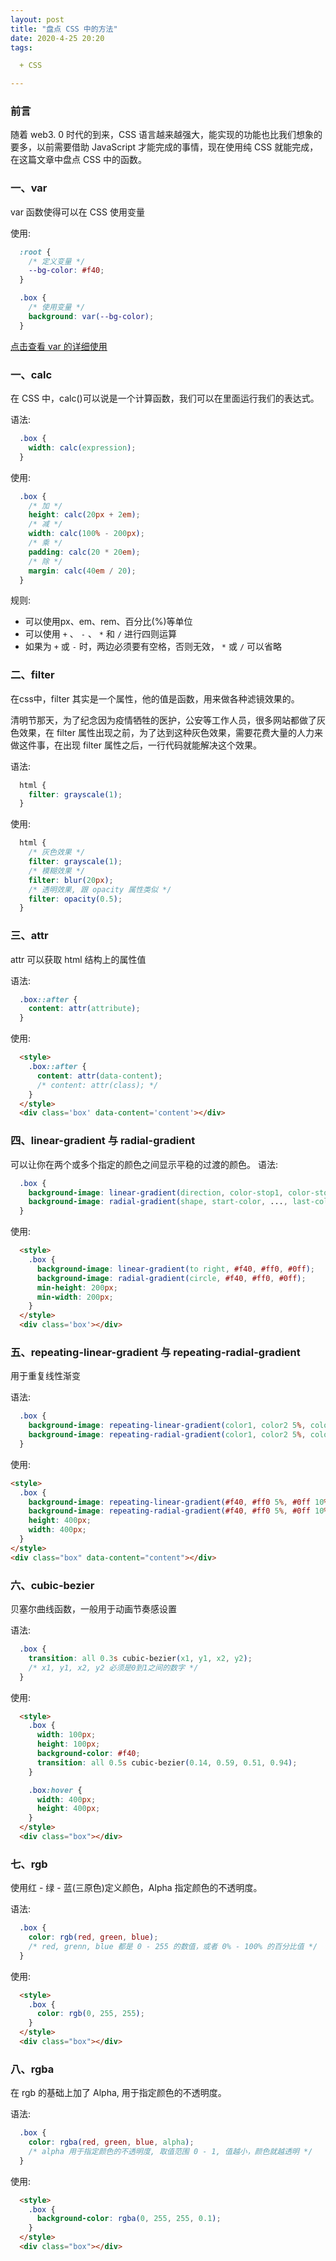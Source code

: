 ```yaml
---
layout: post
title: "盘点 CSS 中的方法"
date: 2020-4-25 20:20
tags: 

  + CSS

---
```


### 前言

随着 web3. 0 时代的到来，CSS 语言越来越强大，能实现的功能也比我们想象的要多，以前需要借助 JavaScript 才能完成的事情，现在使用纯 CSS 就能完成，在这篇文章中盘点 CSS 中的函数。

### 一、var

  var 函数使得可以在 CSS 使用变量

使用:

``` css
  :root {
    /* 定义变量 */
    --bg-color: #f40;
  }

  .box {
    /* 使用变量 */
    background: var(--bg-color);
  }
```

[点击查看 var 的详细使用](/2020/03/19/css-variable-1)

<!-- more -->

### 一、calc

  在 CSS 中，calc()可以说是一个计算函数，我们可以在里面运行我们的表达式。

语法:

``` css
  .box {
    width: calc(expression);
  }
```

使用:

``` css
  .box {
    /* 加 */
    height: calc(20px + 2em);
    /* 减 */
    width: calc(100% - 200px);
    /* 乘 */
    padding: calc(20 * 20em);
    /* 除 */
    margin: calc(40em / 20);
  }
```

规则:

  + 可以使用px、em、rem、百分比(%)等单位
  + 可以使用 `+` 、 `-` 、 `*` 和 `/` 进行四则运算
  + 如果为 `+` 或 `-` 时，两边必须要有空格，否则无效， `*` 或 `/` 可以省略

### 二、filter

  在css中，filter 其实是一个属性，他的值是函数，用来做各种滤镜效果的。

  清明节那天，为了纪念因为疫情牺牲的医护，公安等工作人员，很多网站都做了灰色效果，在 filter 属性出现之前，为了达到这种灰色效果，需要花费大量的人力来做这件事，在出现 filter 属性之后，一行代码就能解决这个效果。

语法:

``` css
  html {
    filter: grayscale(1);
  }
```

使用:

``` css
  html {
    /* 灰色效果 */
    filter: grayscale(1);
    /* 模糊效果 */
    filter: blur(20px);
    /* 透明效果, 跟 opacity 属性类似 */
    filter: opacity(0.5);
  }
```

### 三、attr

  attr 可以获取 html 结构上的属性值

语法:

``` css
  .box::after {
    content: attr(attribute);
  }
```

使用:

``` html
  <style>
    .box::after {
      content: attr(data-content);
      /* content: attr(class); */
    }
  </style>
  <div class='box' data-content='content'></div>
```

### 四、linear-gradient 与 radial-gradient

  可以让你在两个或多个指定的颜色之间显示平稳的过渡的颜色。
语法:

``` css
  .box {
    background-image: linear-gradient(direction, color-stop1, color-stop2, ...);
    background-image: radial-gradient(shape, start-color, ..., last-color);
  }
```

使用:

``` html
  <style>
    .box {
      background-image: linear-gradient(to right, #f40, #ff0, #0ff);
      background-image: radial-gradient(circle, #f40, #ff0, #0ff);
      min-height: 200px;
      min-width: 200px;
    }
  </style>
  <div class='box'></div>
```

### 五、repeating-linear-gradient 与 repeating-radial-gradient

  用于重复线性渐变
  
语法:

``` css
  .box {
    background-image: repeating-linear-gradient(color1, color2 5%, color3 10%);
    background-image: repeating-radial-gradient(color1, color2 5%, color3 10%);
  }
```

使用:

``` html
<style>
  .box {
    background-image: repeating-linear-gradient(#f40, #ff0 5%, #0ff 10%);
    background-image: repeating-radial-gradient(#f40, #ff0 5%, #0ff 10%);
    height: 400px;
    width: 400px;
  }
</style>
<div class="box" data-content="content"></div>
```

### 六、cubic-bezier

  贝塞尔曲线函数，一般用于动画节奏感设置

语法:

``` css
  .box {
    transition: all 0.3s cubic-bezier(x1, y1, x2, y2);
    /* x1, y1, x2, y2 必须是0到1之间的数字 */
  }
```

使用:

``` html
  <style>
    .box {
      width: 100px;
      height: 100px;
      background-color: #f40;
      transition: all 0.5s cubic-bezier(0.14, 0.59, 0.51, 0.94);
    }

    .box:hover {
      width: 400px;
      height: 400px;
    }
  </style>
  <div class="box"></div>
```

### 七、rgb

  使用红 - 绿 - 蓝(三原色)定义颜色，Alpha 指定颜色的不透明度。

语法:

``` css
  .box {
    color: rgb(red, green, blue);
    /* red, grenn, blue 都是 0 - 255 的数值，或者 0% - 100% 的百分比值 */
  }
```

使用:
``` html
  <style>
    .box {
      color: rgb(0, 255, 255);
    }
  </style>
  <div class="box"></div>
```

### 八、rgba

  在 rgb 的基础上加了 Alpha, 用于指定颜色的不透明度。

语法:

``` css
  .box {
    color: rgba(red, green, blue, alpha);
    /* alpha 用于指定颜色的不透明度, 取值范围 0 - 1, 值越小，颜色就越透明 */
  }
```

使用:
``` html
  <style>
    .box {
      background-color: rgba(0, 255, 255, 0.1);
    }
  </style>
  <div class="box"></div>
```
